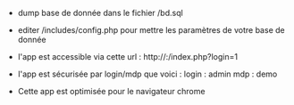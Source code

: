 - dump base de donnée dans le fichier /bd.sql
- editer /includes/config.php pour mettre les paramètres de votre base de donnée
- l'app est accessible via cette url : http://<domaine>:<port>/index.php?login=1


- l'app est sécurisée par login/mdp que voici :
   login : admin
   mdp : demo
- Cette app est optimisée pour le navigateur chrome
